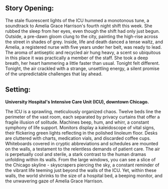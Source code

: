 ## Story Opening:

The stale fluorescent lights of the ICU hummed a monotonous tune, a soundtrack to Amelia Grace Harrison's fourth night shift this week. She rubbed the sleep from her eyes, even though the shift had only just begun. Outside, a pre-dawn gloom clung to the city, painting the high-rise across the street in shades of grey. Inside, life and death danced a tense waltz, and Amelia, a registered nurse with five years under her belt, was ready to lead. The aroma of antiseptic and recycled air hung heavy, a scent so ubiquitous in this place it was practically a member of the staff. She took a deep breath, her heart hammering a little faster than usual. Tonight felt different. Tonight, the air crackled with a strange, unsettling energy, a silent promise of the unpredictable challenges that lay ahead.
## Setting:

**University Hospital's Intensive Care Unit (ICU), downtown Chicago.**

The ICU is a sprawling, meticulously organized chaos. Twelve beds line the perimeter of the vast room, each separated by privacy curtains that offer a fragile illusion of solitude. Machines beep, hum, and whirr, a constant symphony of life support. Monitors display a kaleidoscope of vital signs, their flickering green lights reflecting in the polished linoleum floor. Desks are cluttered with charts, medication vials, and discarded coffee cups. Whiteboards covered in cryptic abbreviations and schedules are mounted on the walls, a testament to the relentless demands of patient care. The air is perpetually cool and sterile, a stark contrast to the human dramas unfolding within its walls. From the large windows, you can see a slice of the Chicago skyline - skyscrapers piercing the sky, a constant reminder of the vibrant life teeming just beyond the walls of the ICU. Yet, within these walls, the world shrinks to the size of a hospital bed, a beeping monitor, and the unwavering gaze of Amelia Grace Harrison.
